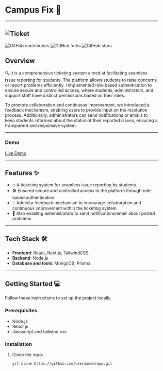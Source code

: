 # **Campus Fix** 🚀

---
![Ticket](https://i.giphy.com/media/v1.Y2lkPTc5MGI3NjExOW1namo3NHczY2RqZXVqMGU1cjc2YnBtM3pjNXZiNHc2NGh5YnB5YiZlcD12MV9pbnRlcm5hbF9naWZfYnlfaWQmY3Q9Zw/5LBxKy4LrJOGP8n79X/giphy.gif)
---

 ![GitHub contributors](https://api.github.com/repos/%7Bdarshil89%7D/%7BcampusTix%7D/contributors) ![GitHub forks](https://img.shields.io/github/forks/username/repo?style=social) ![GitHub stars](https://img.shields.io/github/stars/username/repo?style=social)

## **Overview**

🔍 It is a comprehensive ticketing system aimed at facilitating seamless issue reporting for students. The platform allows students to raise concerns or report problems efficiently. I implemented role-based authentication to ensure secure and controlled access, where students, administrators, and support staff have distinct permissions based on their roles.

To promote collaboration and continuous improvement, we introduced a feedback mechanism, enabling users to provide input on the resolution process. Additionally, administrators can send notifications or emails to keep students informed about the status of their reported issues, ensuring a transparent and responsive system.

---

### **Demo**

[Live Demo](https://dayanand.vercel.app/)

---

## **Features** ✨

- 🔥 A ticketing system for seamless issue reporting by students.
- 🛠️ Ensured secure and controlled access to the platform through role-based authentication
- 💡 Added a feedback mechanism to encourage collaboration and continuous improvement within the ticketing system
- 🚀 Also enabling administrators to send notifications/email about posted problems

---

## **Tech Stack** 🛠️

- **Frontend**: React, Next.js, TailwindCSS.
- **Backend**: Node.js
- **Database and tools**: MongoDB, Prisma

---

## **Getting Started** 💻

Follow these instructions to set up the project locally.

### **Prerequisites**

- Node.js
- React js
- Javascript and tailwind css

### **Installation**

1. Clone the repo:

   ```bash
   git clone https://github.com/username/repo.git
   ```
